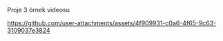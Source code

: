 Proje 3 örnek videosu

https://github.com/user-attachments/assets/4f909931-c0a6-4f65-9c63-3109037e3824
